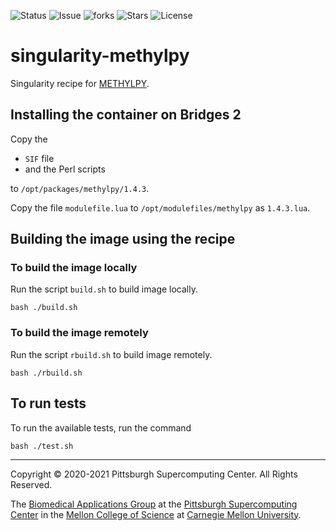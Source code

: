 ![Status](https://github.com/pscedu/singularity-methylpy/actions/workflows/main.yml/badge.svg)
![Issue](https://img.shields.io/github/issues/pscedu/singularity-methylpy)
![forks](https://img.shields.io/github/forks/pscedu/singularity-methylpy)
![Stars](https://img.shields.io/github/stars/pscedu/singularity-methylpy)
![License](https://img.shields.io/github/license/pscedu/singularity-methylpy)

# singularity-methylpy
Singularity recipe for [METHYLPY](https://github.com/sandialabs/METHYLPY).

## Installing the container on Bridges 2
Copy the

* `SIF` file
* and the Perl scripts

to `/opt/packages/methylpy/1.4.3`.

Copy the file `modulefile.lua` to `/opt/modulefiles/methylpy` as `1.4.3.lua`.

## Building the image using the recipe
### To build the image locally
Run the script `build.sh` to build image locally.

```
bash ./build.sh
```

### To build the image remotely
Run the script `rbuild.sh` to build image remotely.

```
bash ./rbuild.sh
```

## To run tests
To run the available tests, run the command

```
bash ./test.sh
```
---
Copyright © 2020-2021 Pittsburgh Supercomputing Center. All Rights Reserved.

The [Biomedical Applications Group](https://www.psc.edu/biomedical-applications/) at the [Pittsburgh Supercomputing
Center](http://www.psc.edu) in the [Mellon College of Science](https://www.cmu.edu/mcs/) at [Carnegie Mellon University](http://www.cmu.edu).

